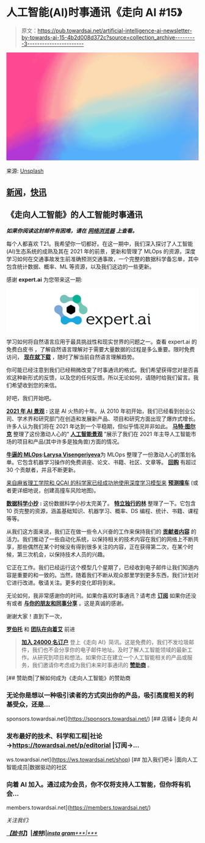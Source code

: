 # 人工智能(AI)时事通讯《走向 AI #15》

> 原文：<https://pub.towardsai.net/artificial-intelligence-ai-newsletter-by-towards-ai-15-4b2d008d372c?source=collection_archive---------3----------------------->

![](img/9f4d9b943e665e63cb9a4c49f22b5316.png)

来源: [Unsplash](https://unsplash.com/photos/LeG68PrXA6Y)

## [新闻](https://towardsai.net/p/category/news)，[快讯](https://towardsai.net/p/category/newsletter)

## 《走向人工智能》的人工智能时事通讯

***如果你阅读这封邮件有困难，请在*** [***网络浏览器***](https://news.towardsai.net/o21) ***上查看。***

每个人都喜欢 T21。我希望你一切都好。在这一期中，我们深入探讨了人工智能(AI)生态系统的成熟及其在 2021 年的前景，更新和管理了 MLOps 的资源，深度学习如何在交通事故发生前准确预测交通事故，一个完整的数据科学备忘单，其中包含统计数据、概率、ML 等资源，以及我们这边的一些更新。

感谢 **expert.ai** 为您带来这一期:

[![](img/af2ffa54a4141d0f5f512bd39fb42f6b.png)](http://ws.towardsai.net/erx)

学习如何将自然语言应用于最具挑战性和现实世界的问题之一。查看 expert.ai 的免费白皮书 ，了解自然语言理解对于需要大量数据的过程是多么重要。限时免费访问， [**现在就下载**](http://ws.towardsai.net/erx) ，随时了解当前自然语言理解趋势。

你可能已经注意到我们已经稍微改变了时事通讯的格式。我们希望获得您对是否喜欢这种新形式的反馈，以及您的任何反馈。所以无论如何，请随时给我们留言。我们希望收到您的来信。

好吧，我们开始吧。

[**2021 年 AI 景观**](https://mattturck.com/data2021/) **:** 这是 AI 火热的十年。从 2010 年初开始，我们已经看到创业公司、学术界和研究部门在创造和发展新产品、项目和研究方面出现了爆炸式增长。许多人认为我们将在 2021 年达到一个平稳期，但似乎情况并非如此。 [**马特·图尔克**](https://twitter.com/mattturck) 整理了这份激动人心的“ [**人工智能景观**](https://46eybw2v1nh52oe80d3bi91u-wpengine.netdna-ssl.com/wp-content/uploads/2021/10/2021-ML-AI-Data-Landscape-V2.pdf) ”展示了我们在 2021 年主导人工智能市场的项目和产品(其中许多是独角兽)方面的情况。

[**牛逼的 MLOps**](https://github.com/visenger/awesome-mlops)**:**[**Larysa Visengeriyeva**](https://twitter.com/visenger)为 MLOps 整理了一份激动人心的策划名单。它包含机器学习操作的免费讲座、论文、书籍、社区、文章等。 [**回购**](https://github.com/visenger/awesome-mlops) 有超过 30 个贡献者，并且不断更新。

[来自麻省理工学院和 QCAI 的科学家已经成功地使用深度学习模型来](https://www.csail.mit.edu/news/deep-learning-helps-predict-traffic-crashes-they-happen) [**预测撞车**](https://www.csail.mit.edu/news/deep-learning-helps-predict-traffic-crashes-they-happen) (或者更详细地说，创建高撞车风险地图)。

[**数据科学小抄**](https://storage.ning.com/topology/rest/1.0/file/get/1211570060?profile=original) **:** 这份数据科学小抄太完美了。 [**特立独行的林**](http://mavericklin.com/) 整理了一下。它包含 10 页完整的资源，涵盖基础知识、机器学习、概率、DS 编程、统计、书籍、课程等等。

从我们这方面来说，我们正在做一些令人兴奋的工作来保持我们的 [**贡献者内容**](https://towardsai.net/p) 的活力。我们推动了一些自动化系统，以保持相关的技术内容在我们的网络上不断共享，那些偶然在某个时候没有得到很多关注的内容，正在获得第二次，在某个时候，第三次机会，以保持技术人员的兴趣。

它正在工作。我们已经运行这个模型几个星期了，已经收到电子邮件让我们知道内容是重要的和一致的。当然，随着我们不断从观众那里学到更多东西，我们计划对它进行改进。敬请关注。更多的变化即将到来。

无论如何，我非常感谢你的时间。如果你喜欢时事通讯？请考虑 [**订阅**](https://towardsai.net/subscribe) 如果你还没有或者 [**与你的朋友和同事分享**](http://news.towardsai.net/o21) 。这是真诚的感谢。

谢谢大家！直到下一次，

[**罗伯托**](https://www.linkedin.com/in/robiriondo/) 和 [**团队在向着艾**](https://pub.towardsai.net/about) 前进

> [**加入 24000 名订户**](https://towardsai.net/subscribe) 登上《走向 AI》简讯。这是免费的，我们不发垃圾邮件，我们也不会分享你的电子邮件地址。及时了解人工智能领域的最新工作。从研究到项目和想法。如果你正在建立一个人工智能相关的产品或服务，我们邀请你考虑成为我们未来时事通讯的 [**赞助商**](https://sponsors.towardsai.net) 。

[](https://sponsors.towardsai.net/) [## 赞助商|了解如何成为《走向人工智能》的赞助商

### 无论你是想以一种吸引读者的方式突出你的产品，吸引高度相关的利基受众，还是…

sponsors.towardsai.net](https://sponsors.towardsai.net/) [](https://ws.towardsai.net/shop) [## 店铺↓ |走向 AI

### 发布最好的技术、科学和工程|社论→https://towardsai.net/p/editorial |订阅→…

ws.towardsai.net](https://ws.towardsai.net/shop) [](https://members.towardsai.net/) [## 加入我们吧↓ |面向人工智能成员|数据驱动的社区

### 向着 AI 加入。通过成为会员，你不仅将支持人工智能，但你将有机会…

members.towardsai.net](https://members.towardsai.net/) 

*关注我们:*

*[***【脸书】***](https://www.facebook.com/towardsAl/)***】|***[***推特***](https://twitter.com/towards_ai?lang=en)***]|***[***insta gram******|***](https://www.instagram.com/towards_ai/)[](https://www.linkedin.com/company/towards-artificial-intelligence)*